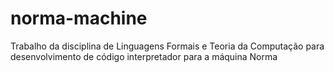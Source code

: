 # norma-machine
Trabalho da disciplina de Linguagens Formais e Teoria da Computação para desenvolvimento de código interpretador para a máquina Norma
